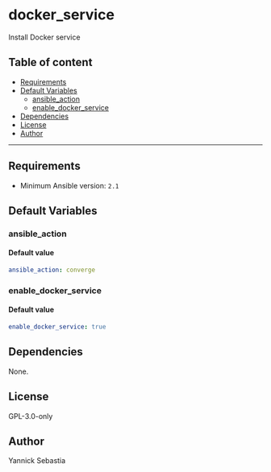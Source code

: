 # docker_service

Install Docker service

## Table of content

- [Requirements](#requirements)
- [Default Variables](#default-variables)
  - [ansible_action](#ansible_action)
  - [enable_docker_service](#enable_docker_service)
- [Dependencies](#dependencies)
- [License](#license)
- [Author](#author)

---

## Requirements

- Minimum Ansible version: `2.1`

## Default Variables

### ansible_action

#### Default value

```YAML
ansible_action: converge
```

### enable_docker_service

#### Default value

```YAML
enable_docker_service: true
```



## Dependencies

None.

## License

GPL-3.0-only

## Author

Yannick Sebastia
